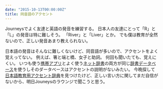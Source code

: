 ```yaml
---
date: "2015-10-13T00:00:00Z"
title: 同音語のアクセント
---
```


Journeysでよく友達と英語の発音を練習する。
日本人の友達にとって「R」と「L」の発音は特に難しそう。
「River」と「Liver」とか。
でも僕は教育が全然ないので、正しい発音あまり教えられない。

日本語の発音はそんなに難しくないけど、同音語が多いので、アクセントをよく覚えってない。
例えば、箸と端と橋、女子と助詞。
何回も聞いたても、覚えにくい。
いつも使う[携帯アプリ][imiwa]とよく使う[ネット辞書][jisho]の両方が同じ[辞書データベース][jmdict]を使うしそのダータベースはアクセントの説明がないみたい。
今晩探して[日本語教育用アクセント辞典][accent]を見つけたけど、正しい言い方に関してまだ自信がないから、明日Jouneysのラウンジで聞こうと思う。

[accent]: http://accent.u-biq.org/
[imiwa]: http://www.imiwaapp.com/
[jisho]: http://jisho.org/
[jmdict]: http://www.edrdg.org/jmdict/j_jmdict.html

